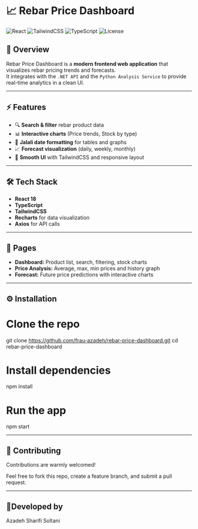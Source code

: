 
# 📈 Rebar Price Dashboard

![React](https://img.shields.io/badge/React-18-61DAFB?logo=react)
![TailwindCSS](https://img.shields.io/badge/Tailwind-CSS-38B2AC?logo=tailwindcss)
![TypeScript](https://img.shields.io/badge/TypeScript-4.9-blue?logo=typescript)
![License](https://img.shields.io/badge/License-MIT-orange)

## 🚀 Overview
Rebar Price Dashboard is a **modern frontend web application** that visualizes rebar pricing trends and forecasts.  
It integrates with the `.NET API` and the `Python Analysis Service` to provide real-time analytics in a clean UI.

---

## ⚡ Features
- 🔍 **Search & filter** rebar product data  
- 📊 **Interactive charts** (Price trends, Stock by type)  
- 📅 **Jalali date formatting** for tables and graphs  
- 📈 **Forecast visualization** (daily, weekly, monthly)  
- 🌙 **Smooth UI** with TailwindCSS and responsive layout

---

## 🛠️ Tech Stack
- **React 18**
- **TypeScript**
- **TailwindCSS**
- **Recharts** for data visualization
- **Axios** for API calls

---

## 📌 Pages
- **Dashboard:** Product list, search, filtering, stock charts  
- **Price Analysis:** Average, max, min prices and history graph  
- **Forecast:** Future price predictions with interactive charts  

---

## ⚙️ Installation

# Clone the repo
git clone https://github.com/frau-azadeh/rebar-price-dashboard.git
cd rebar-price-dashboard

# Install dependencies
npm install

# Run the app
npm start

---

## 🤝 Contributing

Contributions are warmly welcomed!

Feel free to fork this repo, create a feature branch, and submit a pull request.

---

## 🌻Developed by

Azadeh Sharifi Soltani